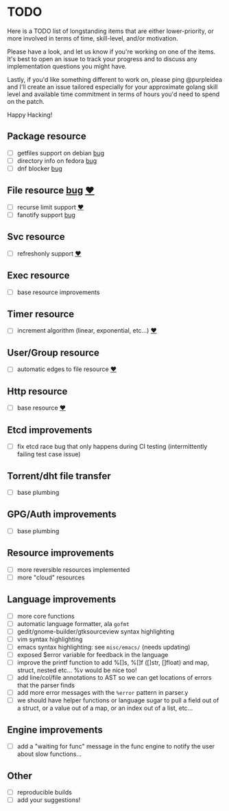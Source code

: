 # TODO

Here is a TODO list of longstanding items that are either lower-priority, or
more involved in terms of time, skill-level, and/or motivation.

Please have a look, and let us know if you're working on one of the items. It's
best to open an issue to track your progress and to discuss any implementation
questions you might have.

Lastly, if you'd like something different to work on, please ping @purpleidea
and I'll create an issue tailored especially for your approximate golang skill
level and available time commitment in terms of hours you'd need to spend on the
patch.

Happy Hacking!

## Package resource

- [ ] getfiles support on debian [bug](https://github.com/hughsie/PackageKit/issues/118)
- [ ] directory info on fedora [bug](https://github.com/hughsie/PackageKit/issues/117)
- [ ] dnf blocker [bug](https://github.com/hughsie/PackageKit/issues/110)

## File resource [bug](https://github.com/purpleidea/mgmt/issues/64) [:heart:](https://github.com/purpleidea/mgmt/labels/mgmtlove)

- [ ] recurse limit support [:heart:](https://github.com/purpleidea/mgmt/labels/mgmtlove)
- [ ] fanotify support [bug](https://github.com/go-fsnotify/fsnotify/issues/114)

## Svc resource

- [ ] refreshonly support [:heart:](https://github.com/purpleidea/mgmt/issues/464)

## Exec resource

- [ ] base resource improvements

## Timer resource

- [ ] increment algorithm (linear, exponential, etc...) [:heart:](https://github.com/purpleidea/mgmt/labels/mgmtlove)

## User/Group resource

- [ ] automatic edges to file resource [:heart:](https://github.com/purpleidea/mgmt/labels/mgmtlove)

## Http resource

- [ ] base resource [:heart:](https://github.com/purpleidea/mgmt/labels/mgmtlove)

## Etcd improvements

- [ ] fix etcd race bug that only happens during CI testing (intermittently
failing test case issue)

## Torrent/dht file transfer

- [ ] base plumbing

## GPG/Auth improvements

- [ ] base plumbing

## Resource improvements

- [ ] more reversible resources implemented
- [ ] more "cloud" resources

## Language improvements

- [ ] more core functions
- [ ] automatic language formatter, ala `gofmt`
- [ ] gedit/gnome-builder/gtksourceview syntax highlighting
- [ ] vim syntax highlighting
- [ ] emacs syntax highlighting: see `misc/emacs/` (needs updating)
- [ ] exposed $error variable for feedback in the language
- [ ] improve the printf function to add %[]s, %[]f ([]str, []float) and map,
struct, nested etc... %v would be nice too!
- [ ] add line/col/file annotations to AST so we can get locations of errors
that the parser finds
- [ ] add more error messages with the `%error` pattern in parser.y
- [ ] we should have helper functions or language sugar to pull a field out of a
struct, or a value out of a map, or an index out of a list, etc...

## Engine improvements

- [ ] add a "waiting for func" message in the func engine to notify the user
about slow functions...

## Other

- [ ] reproducible builds
- [ ] add your suggestions!
